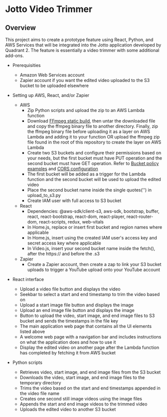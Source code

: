 # Jotto Video Trimmer

## Overview

This project aims to create a prototype feature using React, Python, and AWS Services that will be integrated into the Jotto application developed by Quadrant 2. The feature is essentially a video trimmer with some additional add-ons.

* Prerequisities  
    * Amazon Web Services account  
    * Zapier account if you want the edited video uploaded to the S3 bucket to be uploaded elsewhere

* Setting up AWS, React, and/or Zapier  
    * AWS  
        * Zip Python scripts and upload the zip to an AWS Lambda function  
        * Download [FFmpeg static build](https://johnvansickle.com/ffmpeg/), then untar the downloaded file and copy the ffmpeg binary file to another directory. Finally, zip the ffmpeg binary file before uploading it as a layer on AWS Lambda and adding it to your function OR upload the ffmpeg zip file found in the root of this repository to create the layer on AWS Lambda  
        * Create two S3 buckets and configure their permissions based on your needs, but the first bucket must have PUT operation and the second bucket must have GET operation. Refer to [Bucket policy examples](https://docs.aws.amazon.com/AmazonS3/latest/userguide/example-bucket-policies.html) and [CORS configuration](https://docs.aws.amazon.com/AmazonS3/latest/userguide/ManageCorsUsing.html)  
        * The first bucket will be added as a trigger for the Lambda function and the second bucket will be used to upload the edited video  
        * Place the second bucket name inside the single quotes('') in upload_to_s3.py  
        * Create IAM user with full access to S3 bucket  
    * React  
        * Dependencies: @aws-sdk/client-s3, aws-sdk, bootstrap, buffer, react, react-bootstrap, react-dom, react-player, react-router-dom, react-scripts, redux, web-vitals  
        * In Home.js, replace or insert first bucket and region names where applicable  
        * In Home.js, insert using the created IAM user's access key and secret access key where applicable  
        * In Video.js, insert your second bucket name inside the fetch(), after the https:// and before the .s3  
    * Zapier  
        * Create a Zapier account, then create a zap to link your S3 bucket uploads to trigger a YouTube upload onto your YouTube account
 
* React interface  
    * Upload a video file button and displays the video  
    * Seekbar to select a start and end timestamp to trim the video based on  
    * Upload a start image file button and displays the image  
    * Upload an end image file button and displays the image  
    * Button to upload the video, start image, and end image files to S3 bucket and sends the timestamps in the file key  
    * The main application web page that contains all the UI elements listed above  
    * A welcome web page with a navigation bar and includes instructions on what the application does and how to use it  
    * Display the edited video on another page after the Lambda function has completed by fetching it from AWS bucket

* Python scripts  
    * Retrieves video, start image, and end image files from the S3 bucket  
    * Downloads the video, start image, and end image files to the temporary directory  
    * Trims the video based on the start and end timestamps appended in the video file name  
    * Creates one second still image videos using the image files  
    * Appends the start and end image videos to the trimmed video  
    * Uploads the edited video to another S3 bucket